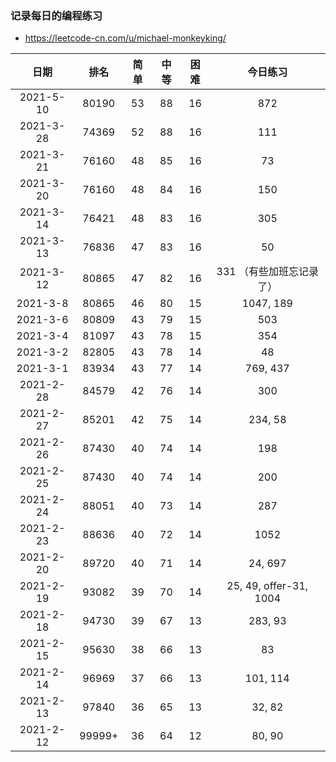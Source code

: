 ### 记录每日的编程练习
- https://leetcode-cn.com/u/michael-monkeyking/

| 日期 | 排名 | 简单 | 中等 | 困难 | 今日练习 |
| :----: | :----: | :----: | :----: | :----: | :----: |
| 2021-5-10 | 80190 | 53 | 88 | 16 | 872 |
| 2021-3-28 | 74369 | 52 | 88 | 16 | 111 |
| 2021-3-21 | 76160 | 48 | 85 | 16 | 73 |
| 2021-3-20 | 76160 | 48 | 84 | 16 | 150 |
| 2021-3-14 | 76421 | 48 | 83 | 16 | 305 |
| 2021-3-13 | 76836 | 47 | 83 | 16 | 50 |
| 2021-3-12 | 80865 | 47 | 82 | 16 | 331 （有些加班忘记录了） |
| 2021-3-8 | 80865 | 46 | 80 | 15 | 1047, 189 |
| 2021-3-6 | 80809 | 43 | 79 | 15 | 503 |
| 2021-3-4 | 81097 | 43 | 78 | 15 | 354 |
| 2021-3-2 | 82805 | 43 | 78 | 14 | 48 |
| 2021-3-1 | 83934 | 43 | 77 | 14 | 769, 437 |
| 2021-2-28 | 84579 | 42 | 76 | 14 | 300 |
| 2021-2-27 | 85201 | 42 | 75 | 14 | 234, 58 |
| 2021-2-26 | 87430 | 40 | 74 | 14 | 198 |
| 2021-2-25 | 87430 | 40 | 74 | 14 | 200 |
| 2021-2-24 | 88051 | 40 | 73 | 14 | 287 |
| 2021-2-23 | 88636 | 40 | 72 | 14 | 1052 |
| 2021-2-20 | 89720 | 40 | 71 | 14 | 24, 697 |
| 2021-2-19 | 93082 | 39 | 70 | 14 | 25, 49, offer-31, 1004 |
| 2021-2-18 | 94730 | 39 | 67 | 13 | 283, 93 |
| 2021-2-15 | 95630 | 38 | 66 | 13 | 83 |
| 2021-2-14 | 96969 | 37 | 66 | 13 | 101, 114 |
| 2021-2-13 | 97840 | 36 | 65 | 13 | 32, 82 |
| 2021-2-12 | 99999+ | 36 | 64 | 12 | 80, 90 |